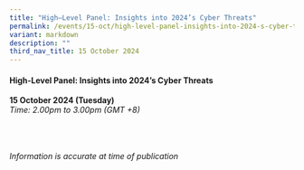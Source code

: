 ```yaml
---
title: "High–Level Panel: Insights into 2024’s Cyber Threats"
permalink: /events/15-oct/high-level-panel-insights-into-2024-s-cyber-threats/
variant: markdown
description: ""
third_nav_title: 15 October 2024
---
```

#### **High-Level Panel: Insights into 2024’s Cyber Threats**

**15 October 2024 (Tuesday)**  
*Time: 2.00pm to 3.00pm (GMT +8)*

<br><br><br>
*Information is accurate at time of publication*